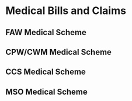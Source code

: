 # Medical Bills and Claims
## FAW Medical Scheme

## CPW/CWM Medical Scheme

## CCS Medical Scheme

## MSO Medical Scheme
